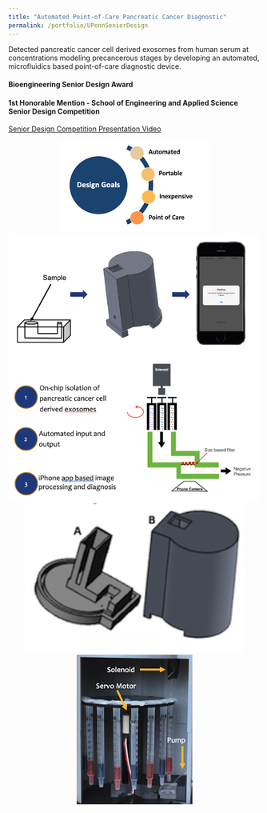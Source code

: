 ```yaml
---
title: "Automated Point-of-Care Pancreatic Cancer Diagnostic"
permalink: /portfolio/UPennSeniorDesign
---
```


Detected pancreatic cancer cell derived exosomes from human serum at concentrations modeling precancerous stages by developing an automated, microfluidics based point-of-care diagnostic device.          

#### Bioengineering Senior Design Award
#### 1st Honorable Mention - School of Engineering and Applied Science Senior Design Competition
[Senior Design Competition Presentation Video](https://www.youtube.com/watch?v=NbAuyVjuLLE&t=1s)


<div align="center">
  <img src='/images/seniorDesign/goals.png'>
</div>
<div align="center">
  <img src='/images/seniorDesign/workflow.png'>
</div>
<div align="center">
  <img src='/images/seniorDesign/process.png'>
</div>
<div align="center">
  <img src='/images/seniorDesign/cadModel.png'>   <img src='/images/seniorDesign/inside.png'>
</div>
